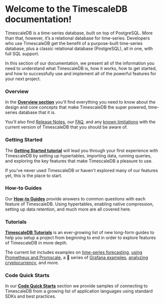 # Welcome to the TimescaleDB documentation!

TimescaleDB is a time-series database, built on top of PostgreSQL. More than that,
however, it’s a relational database for time-series. Developers who use TimescaleDB 
get the benefit of a purpose-built time-series database, plus a classic relational 
database (PostgreSQL), all in one, with full SQL support.

In this section of our documentation, we present all of the information you need
to understand what TimescaleDB is, how it works, how to get started, and how
to successfully use and implement all of the powerful features for your next
project.

### Overview
In the **[Overview section][overview]** you'll find everything you need to know about the design
and core concepts that make TimescaleDB the super powered, time-series database
that it is.

You'll also find [Release Notes][release-notes], our [FAQ][faq], and any [known limitations][limitations] with the
current version of TimescaleDB that you should be aware of.

### Getting Started
The **[Getting Started tutorial][getting-started]** will lead you through your first experience with 
TimescaleDB by setting up hypertables, importing data, running queries, and 
exploring the key features that make TimescaleDB a pleasure to use.

If you've never used TimescaleDB or haven't explored many of our features yet,
this is the place to start.

### How-to Guides
Our **[How-to Guides][how-to]** provide answers to common questions with each feature
of TimescaleDB. Using hypertables, enabling native compression, setting up data retention,
and much more are all covered here.

### Tutorials
**[TimescaleDB Tutorials][tutorials]** is an ever-growing list of new long-form guides
to help you setup a project from beginning to end in order to explore features of
TimescaleDB in more depth.

The current list includes examples on [time-series forecasting][forecast], [using Prometheus 
and Promscale][promscale], a 💯 series of [Grafana examples][grafana], [analyzing cryptocurrency][crypto],
and more.

### Code Quick Starts
In our **[Code Quick Starts][code]** section we provide samples of connecting to 
TimescaleDB from a growing list of application languages using standard SDKs
and best practices.


[overview]: /overview/
[release-notes]: /overview/release-notes/
[faq]: /overview/faq/
[limitations]: /overview/limitations/
[getting-started]: /getting-started/
[how-to]: /how-to-guides/
[tutorials]: /tutorials/
[promscale]: /tutorials/promscale 
[grafana]: /tutorials/grafana
[crypto]: /tutorials/analyze-cryptocurrency-data/
[forecast]: /tutorials/time-series-forecast/
[code]: /quick-start/